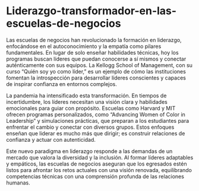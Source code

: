 # Liderazgo-transformador-en-las-escuelas-de-negocios
Las escuelas de negocios han revolucionado la formación en liderazgo, enfocándose en el autoconocimiento y la empatía como pilares fundamentales. En lugar de solo enseñar habilidades técnicas, hoy los programas buscan líderes que puedan conocerse a sí mismos y conectar auténticamente con sus equipos. La Kellogg School of Management, con su curso “Quién soy yo como líder,” es un ejemplo de cómo las instituciones fomentan la introspección para desarrollar líderes conscientes y capaces de inspirar confianza en entornos complejos.

La pandemia ha intensificado esta transformación. En tiempos de incertidumbre, los líderes necesitan una visión clara y habilidades emocionales para guiar con propósito. Escuelas como Harvard y MIT ofrecen programas personalizados, como “Advancing Women of Color in Leadership” y simulaciones prácticas, que preparan a los estudiantes para enfrentar el cambio y conectar con diversos grupos. Estos enfoques enseñan que liderar es mucho más que dirigir; es construir relaciones de confianza y actuar con autenticidad.

Este nuevo paradigma en liderazgo responde a las demandas de un mercado que valora la diversidad y la inclusión. Al formar líderes adaptables y empáticos, las escuelas de negocios aseguran que los egresados estén listos para afrontar los retos actuales con una visión renovada, equilibrando competencias técnicas con una comprensión profunda de las relaciones humanas.
